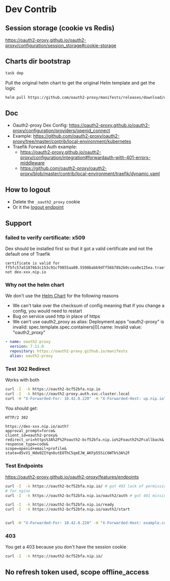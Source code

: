 # Dev Contrib

## Session storage (cookie vs Redis)

https://oauth2-proxy.github.io/oauth2-proxy/configuration/session_storage#cookie-storage

## Charts dir bootstrap

```bash
task dep
```

Pull the original helm chart to get the original Helm template and get the logic
```bash
helm pull https://github.com/oauth2-proxy/manifests/releases/download/oauth2-proxy-7.11.0/oauth2-proxy-7.11.0.tgz -d out --untar
```

## Doc

* Oauth2-proxy Dex Config: https://oauth2-proxy.github.io/oauth2-proxy/configuration/providers/openid_connect
* Example: https://github.com/oauth2-proxy/oauth2-proxy/tree/master/contrib/local-environment/kubernetes
* Traefik Forward Auth example:
  * https://oauth2-proxy.github.io/oauth2-proxy/configuration/integration#forwardauth-with-401-errors-middleware 
  * https://github.com/oauth2-proxy/oauth2-proxy/blob/master/contrib/local-environment/traefik/dynamic.yaml

## How to logout

* Delete the `_oauth2_proxy` cookie
* Or it the [logout endpoint](#test-endpoints)

## Support

### failed to verify certificate: x509

Dex should be installed first so that it got a valid certificate and not the default one of Traefik
```
certificate is valid for ff5fc57a51876b3c153c91cf9855aa80.5598babb9dff56b78b2b0ccea0e125ea.traefik.default, not dex-xxx.nip.io
```

### Why not the helm chart

We don't use the [Helm Chart](https://github.com/oauth2-proxy/manifests) for the following reasons
* We can't take over the checksum of config meaning that if you change a config, you would need to restart
* Bug on service used http in place of https
* We can't use oauth2_proxy as alias: Deployment.apps "oauth2-proxy" is invalid: spec.template.spec.containers[0].name: Invalid value: "oauth2_proxy"
```yaml
- name: oauth2-proxy
  version: 7.11.0
  repository: https://oauth2-proxy.github.io/manifests
  alias: oauth2-proxy
```

### Test 302 Redirect

Works with both
```bash
curl -I  -k https://oauth2-bcf52bfa.nip.io
curl -I  -k https://oauth2-proxy.auth.svc.cluster.local
curl -H "X-Forwarded-For: 10.42.0.220" -H "X-Forwarded-Host: up.nip.io" -H "X-Forwarded-Proto: https" -I  -k https://oauth2-bcf52bfa.nip.io
```
You should get:
```bash
HTTP/2 302 
```
```
https://dex-xxx.nip.io/auth?
approval_prompt=force&
client_id=oauth2-proxy&
redirect_uri=https%3A%2F%2Foauth2-bcf52bfa.nip.io%2Foauth2%2Fcallback&
response_type=code&
scope=openid+email+profile&
state=d5vV1_Hde0ZIYqnOutEOThC5qeEJW_AKFp55SiC6WTk%3A%2F
```

### Test Endpoints
https://oauth2-proxy.github.io/oauth2-proxy/features/endpoints
```bash
curl -I  -k https://oauth2-bcf52bfa.nip.io/ # got 403 lack of permissions
# for nginx
curl -I  -k https://oauth2-bcf52bfa.nip.io/oauth2/auth # got 401 missing or invalid authentication

curl -I  -k https://oauth2-bcf52bfa.nip.io/ready
curl -I  -k https://oauth2-bcf52bfa.nip.io/oauth2/start


curl -H "X-Forwarded-For: 10.42.0.220" -H "X-Forwarded-Host: example.com" -H "X-Forwarded-Proto: https" -I  -k https://oauth2-bcf52bfa.nip.io/oauth2/auth
```

### 403

You get a 403 because you don't have the session cookie
```bash
curl -I  -k https://oauth2-bcf52bfa.nip.io/ 
```

## No refresh token used, scope offline_access

